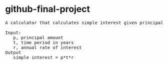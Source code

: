 # github-final-project
<pre>A calculator that calculates simple interest given principal, annual rate of interest and time period in years. 
 
Input: 
   p, principal amount 
   t, time period in years 
   r, annual rate of interest 
Output 
   simple interest = p*t*r
</pre>
